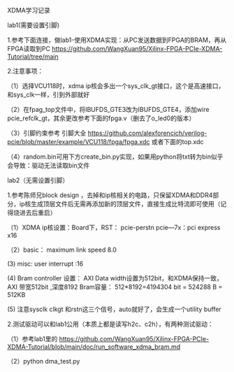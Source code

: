 XDMA学习记录

lab1(需要设置引脚)

1.参考下面连接，做lab1-使用XDMA实现：从PC发送数据到FPGA的BRAM，再从FPGA读取到PC
https://github.com/WangXuan95/Xilinx-FPGA-PCIe-XDMA-Tutorial/tree/main

2.注意事项：

（1）选择VCU118时，xdma ip核会多出一个sys_clk_gt接口，这个是高速接口，和sys_clk一样，引到外部就好

（2）在fpag_top文件中，将IBUFDS_GTE3改为IBUFDS_GTE4，添加wire  pcie_refclk_gt，其余更改参考下面的fpga.v（删去了o_led0的版本）

（3）引脚约束参考  引脚大全
https://github.com/alexforencich/verilog-pcie/blob/master/example/VCU118/fpga/fpga.xdc
或者下面的top.xdc

（4）random.bin可用下方create_bin.py实现，如果用python将txt转为bin似乎会导致：驱动无法读取bin文件

lab2（无需设置引脚）

1.参考陈师兄block design ，去掉和ip核相关的电路，只保留XDMA和DDR4部分，ip核生成顶层文件后无需再添加新的顶层文件，直接生成比特流即可使用（记得烧进去后重启）

（1）XDMA ip核设置：Board下，RST： pcie-perstn pcie—7x：pci express x16

（2）basic： maximum link speed 8.0

 (3) misc: user interrupt :16

 (4) Bram controller 设置： AXI Data width设置为512bit，和XDMA保持一致，AXI 带宽512bit ,深度8192 Bram容量： 512*8192=4194304 bit = 524288 B = 512KB

 (5) 注意sysclk clkgt 和rstn这三个信号，auto就好了，会生成一个utility buffer


2.测试驱动可以和lab1公用（本质上都是读写h2c、c2h），有两种测试驱动：

（1）参考lab1里的
https://github.com/WangXuan95/Xilinx-FPGA-PCIe-XDMA-Tutorial/blob/main/doc/run_software_xdma_bram.md

（2）python dma_test.py

      
